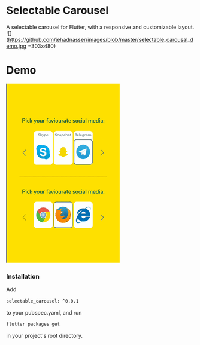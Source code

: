 # Selectable Carousel

A selectable carousel for Flutter, with a responsive and customizable layout.
![](https://github.com/jehadnasser/images/blob/master/selectable_carousal_demo.jpg =303x480)

# Demo
![](https://github.com/jehadnasser/images/blob/master/selectable_carousal_demo.gif)

### Installation

Add

```bash
selectable_carousel: ^0.0.1
```
to your pubspec.yaml, and run

```bash
flutter packages get
```
in your project's root directory.


